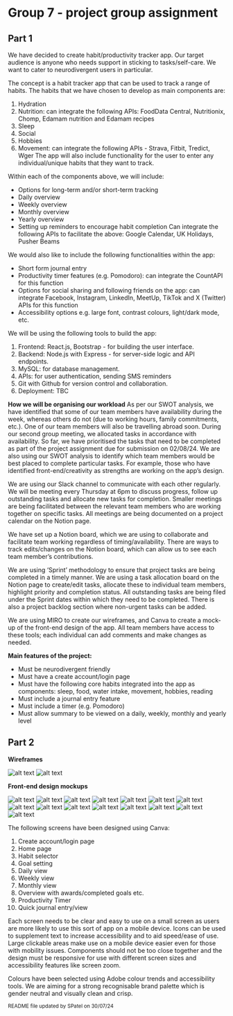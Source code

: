 # Group 7 - project group assignment

## Part 1
We have decided to create habit/productivity tracker app.
Our target audience is anyone who needs support in sticking to tasks/self-care. We want to cater to neurodivergent users in particular.

The concept is a habit tracker app that can be used to track a range of habits. The habits that we have chosen to develop as main components are:

1. Hydration
2. Nutrition: can integrate the following APIs: FoodData Central, Nutritionix, Chomp, Edamam nutrition and Edamam recipes
3. Sleep
4. Social
5. Hobbies
6. Movement: can integrate the following APIs - Strava, Fitbit, Tredict, Wger
The app will also include functionality for the user to enter any individual/unique habits that they want to track.

Within each of the components above, we will include:
- Options for long-term and/or short-term tracking
- Daily overview
- Weekly overview
- Monthly overview
- Yearly overview
- Setting up reminders to encourage habit completion
Can integrate the following APIs to facilitate the above: Google Calendar, UK Holidays, Pusher Beams

We would also like to include the following functionalities within the app:
- Short form journal entry 
- Productivity timer features (e.g. Pomodoro): can integrate the CountAPI for this function
- Options for social sharing and following friends on the app: can integrate Facebook, Instagram, LinkedIn, MeetUp, TikTok and X (Twitter) APIs for this function
- Accessibility options e.g. large font, contrast colours, light/dark mode, etc.

We will be using the following tools to build the app:
1. Frontend: React.js, Bootstrap - for building the user interface.
2. Backend: Node.js with Express - for server-side logic and API endpoints.
3. MySQL: for database management.
4. APIs: for user authentication, sending SMS reminders
5. Git with Github for version control and collaboration.
6. Deployment: TBC

**How we will be organising our workload**
As per our SWOT analysis, we have identified that some of our team members have availability during the week, whereas others do not (due to working hours, family commitments, etc.). One of our team members will also be travelling abroad soon. During our second group meeting, we allocated tasks in accordance with availability. So far, we have prioritised the tasks that need to be completed as part of the project assignment due for submission on 02/08/24. We are also using our SWOT analysis to identify which team members would be best placed to complete particular tasks. For example, those who have identified front-end/creativity as strengths are working on the app’s design.

We are using our Slack channel to communicate with each other regularly. We will be meeting every Thursday at 6pm to discuss progress, follow up outstanding tasks and allocate new tasks for completion. Smaller meetings are being facilitated between the relevant team members who are working together on specific tasks. All meetings are being documented on a project calendar on the Notion page.

We have set up a Notion board, which we are using to collaborate and facilitate team working regardless of timing/availability. There are ways to track edits/changes on the Notion board, which can allow us to see each team member’s contributions. 

We are using ‘Sprint’ methodology to ensure that project tasks are being completed in a timely manner. We are using a task allocation board on the Notion page to create/edit tasks, allocate these to individual team members, highlight priority and completion status. All outstanding tasks are being filed under the Sprint dates within which they need to be completed. There is also a project backlog section where non-urgent tasks can be added.

We are using MIRO to create our wireframes, and Canva to create a mock-up of the front-end design of the app. All team members have access to these tools; each individual can add comments and make changes as needed.

**Main features of the project:**
- Must be neurodivergent friendly
- Must have a create account/login page
- Must have the following core habits integrated into the app as components: sleep, food, water intake, movement, hobbies, reading
- Must include a journal entry feature
- Must include a timer (e.g. Pomodoro)
- Must allow summary to be viewed on a daily, weekly, monthly and yearly level

## Part 2
**Wireframes**

![alt text](Habit-productivity-tracker-wireframe-1.jpg)
![alt text](Habit-productivity-tracker-wireframe-2.jpg)

**Front-end design mockups**

![alt text](New-account-1.png)
![alt text](Login.png)
![alt text](Home.png)
![alt text](Goal-setting-overview.png)
![alt text](Goal-setting.png)
![alt text](Goal-setting-1.png)
![alt text](Views.png)
![alt text](Daily-view.png)
![alt text](Weekly-view.png)
![alt text](Monthly-view.png)
![alt text](10.png)
![alt text](11.png)
![alt text](Hydration.png)
![alt text](Nutrition.png)
![alt text](Movement.png)

The following screens have been designed using Canva:
1. Create account/login page
2. Home page
3. Habit selector
4. Goal setting
5. Daily view
6. Weekly view
7. Monthly view
8. Overview with awards/completed goals etc.
9. Productivity Timer
10. Quick journal entry/view

Each screen needs to be clear and easy to use on a small screen as users are more likely to use this sort of app on a mobile device. Icons can be used to supplement text to increase accessibility and to aid speed/ease of use. Large clickable areas make use on a mobile device easier even for those with mobility issues. Components should not be too close together and the design must be responsive for use with different screen sizes and accessibility features like screen zoom.

Colours have been selected using Adobe colour trends and accessibility tools. We are aiming for a strong recognisable brand palette which is gender neutral and visually clean and crisp.


<sub>README file updated by SPatel on 30/07/24</sub>